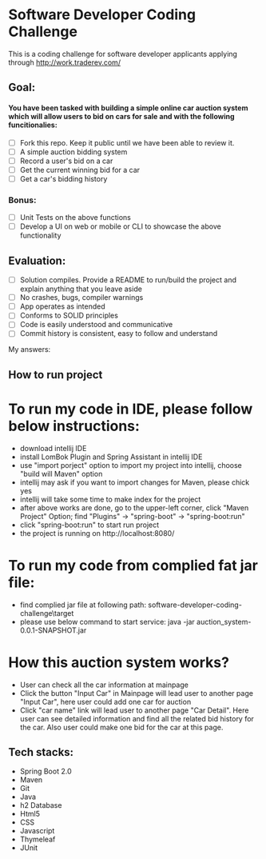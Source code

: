 # Software Developer Coding Challenge

This is a coding challenge for software developer applicants applying through http://work.traderev.com/

## Goal:

#### You have been tasked with building a simple online car auction system which will allow users to bid on cars for sale and with the following funcitionalies: 

  - [ ] Fork this repo. Keep it public until we have been able to review it.
  - [ ] A simple auction bidding system
  - [ ] Record a user's bid on a car
  - [ ] Get the current winning bid for a car
  - [ ] Get a car's bidding history 

 ### Bonus:

  - [ ] Unit Tests on the above functions
  - [ ] Develop a UI on web or mobile or CLI to showcase the above functionality

## Evaluation:

 - [ ] Solution compiles. Provide a README to run/build the project and explain anything that you leave aside
 - [ ] No crashes, bugs, compiler warnings
 - [ ] App operates as intended
 - [ ] Conforms to SOLID principles
 - [ ] Code is easily understood and communicative
 - [ ] Commit history is consistent, easy to follow and understand

 My answers:
 ## How to run project
 # To run my code in IDE, please follow below instructions:

 - download intellij IDE
 - install LomBok Plugin and Spring Assistant in intellij IDE
 - use "import porject" option to import my project into intellij, choose "build will Maven" option
 - intellij may ask if you want to import changes for Maven, please chick yes
 - intellij will take some time to make index for the project
 - after above works are done, go to the upper-left corner, click "Maven Project" Option; find "Plugins" -> "spring-boot" -> "spring-boot:run"
 - click "spring-boot:run" to start run project
 - the project is running on http://localhost:8080/

 # To run my code from complied fat jar file:
 - find complied jar file at following path: software-developer-coding-challenge\target
 - please use below command to start service:
    java -jar auction_system-0.0.1-SNAPSHOT.jar

 # How this auction system works?
 - User can check all the car information at mainpage
 - Click the button "Input Car" in Mainpage will lead user to another page "Input Car", here user could add one car for auction
 - Click "car name" link will lead user to another page "Car Detail". Here user can see detailed information and find all the related bid history for the car. Also user could make one bid for the car at this page.

 ## Tech stacks:
 - Spring Boot 2.0
 - Maven
 - Git
 - Java
 - h2 Database
 - Html5
 - CSS
 - Javascript
 - Thymeleaf
 - JUnit
